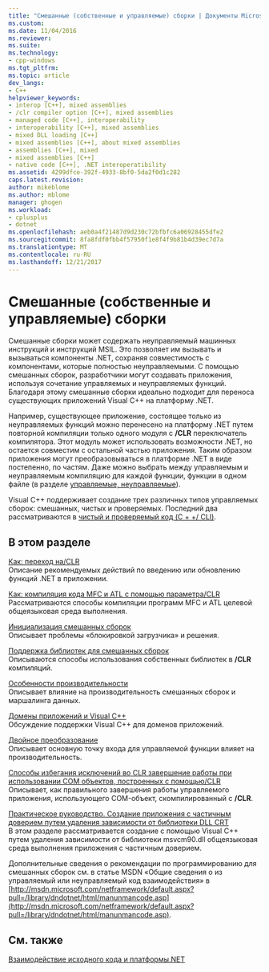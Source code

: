 ```yaml
---
title: "Смешанные (собственные и управляемые) сборки | Документы Microsoft"
ms.custom: 
ms.date: 11/04/2016
ms.reviewer: 
ms.suite: 
ms.technology:
- cpp-windows
ms.tgt_pltfrm: 
ms.topic: article
dev_langs:
- C++
helpviewer_keywords:
- interop [C++], mixed assemblies
- /clr compiler option [C++], mixed assemblies
- managed code [C++], interoperability
- interoperability [C++], mixed assemblies
- mixed DLL loading [C++]
- mixed assemblies [C++], about mixed assemblies
- assemblies [C++], mixed
- mixed assemblies [C++]
- native code [C++], .NET interoperatibility
ms.assetid: 4299dfce-392f-4933-8bf0-5da2f0d1c282
caps.latest.revision: 
author: mikeblome
ms.author: mblome
manager: ghogen
ms.workload:
- cplusplus
- dotnet
ms.openlocfilehash: aeb0a4f21487d9d230c72bfbfc6a06928455dfe2
ms.sourcegitcommit: 8fa8fdf0fbb4f57950f1e8f4f9b81b4d39ec7d7a
ms.translationtype: MT
ms.contentlocale: ru-RU
ms.lasthandoff: 12/21/2017
---
```

# <a name="mixed-native-and-managed-assemblies"></a>Смешанные (собственные и управляемые) сборки
Смешанные сборки может содержать неуправляемый машинных инструкций и инструкций MSIL. Это позволяет им вызывать и вызываться компоненты .NET, сохраняя совместимость с компонентами, которые полностью неуправляемыми. С помощью смешанных сборок, разработчики могут создавать приложения, используя сочетание управляемых и неуправляемых функций. Благодаря этому смешанные сборки идеально подходит для переноса существующих приложений Visual C++ на платформу .NET.  
  
 Например, существующее приложение, состоящее только из неуправляемых функций можно перенесено на платформу .NET путем повторной компиляции только одного модуля с **/CLR** переключатель компилятора. Этот модуль может использовать возможности .NET, но остается совместим с остальной частью приложения. Таким образом приложения могут преобразовываться в платформе .NET в виде постепенно, по частям. Даже можно выбрать между управляемым и неуправляемым компиляцию для каждой функции, функции в одном файле (в разделе [управляемые, неуправляемые](../preprocessor/managed-unmanaged.md)).  
  
 Visual C++ поддерживает создание трех различных типов управляемых сборок: смешанных, чистых и проверяемых. Последний два рассматриваются в [чистый и проверяемый код (C + +/ CLI)](../dotnet/pure-and-verifiable-code-cpp-cli.md).  
  
## <a name="in-this-section"></a>В этом разделе  
 [Как: переход на/CLR](../dotnet/how-to-migrate-to-clr.md)  
 Описание рекомендуемых действий по введению или обновлению функций .NET в приложении.  
  
 [Как: компиляция кода MFC и ATL с помощью параметра/CLR](../dotnet/how-to-compile-mfc-and-atl-code-by-using-clr.md)  
 Рассматриваются способы компиляции программ MFC и ATL целевой общеязыковая среда выполнения.  
  
 [Инициализация смешанных сборок](../dotnet/initialization-of-mixed-assemblies.md)  
 Описывает проблемы «блокировкой загрузчика» и решения.  
  
 [Поддержка библиотек для смешанных сборок](../dotnet/library-support-for-mixed-assemblies.md)  
 Описываются способы использования собственных библиотек в **/CLR** компиляций.  
  
 [Особенности производительности](../dotnet/performance-considerations-for-interop-cpp.md)  
 Описывает влияние на производительность смешанных сборок и маршалинга данных.  
  
 [Домены приложений и Visual C++](../dotnet/application-domains-and-visual-cpp.md)  
 Обсуждение поддержки Visual C++ для доменов приложений.  
  
 [Двойное преобразование](../dotnet/double-thunking-cpp.md)  
 Описывает основную точку входа для управляемой функции влияет на производительность.  
  
 [Способы избегания исключений во CLR завершение работы при использовании COM объектов, построенных с помощью/CLR](../dotnet/avoiding-exceptions-on-clr-shutdown-when-consuming-com-objects-built-with-clr.md)  
 Описывает, как правильного завершения работы управляемого приложения, использующего COM-объект, скомпилированный с **/CLR**.  
  
 [Практическое руководство. Создание приложения с частичным доверием путем удаления зависимости от библиотеки DLL CRT](../dotnet/create-a-partially-trusted-application.md)  
 В этом разделе рассматривается создание с помощью Visual C++ путем удаления зависимости от библиотеки msvcm90.dll общеязыковая среда выполнения приложения с частичным доверием.  
  
 Дополнительные сведения о рекомендации по программированию для смешанных сборок см. в статье MSDN «Общие сведения о из управляемый или неуправляемый код взаимодействия» в [http://msdn.microsoft.com/netframework/default.aspx?pull=/library/dndotnet/html/manunmancode.asp](http://msdn.microsoft.com/netframework/default.aspx?pull=/library/dndotnet/html/manunmancode.asp).  
  
## <a name="see-also"></a>См. также  
 [Взаимодействие исходного кода и платформы.NET](../dotnet/native-and-dotnet-interoperability.md)
